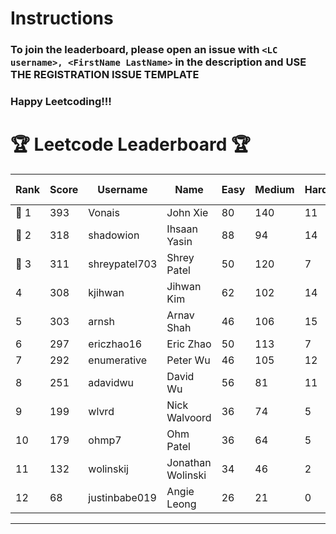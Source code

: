 # Instructions
### To join the leaderboard, please open an issue with `<LC username>, <FirstName LastName>` in the description and USE THE REGISTRATION ISSUE TEMPLATE
### Happy Leetcoding!!!


# 🏆 Leetcode Leaderboard 🏆

| Rank | Score | Username       | Name | Easy | Medium | Hard | Problems Solved |
|------|----------------|-----------------|-------------------|--------------|--------------|--------------|--------------|
| 🥇 1 | 393 | Vonais | John Xie | 80 | 140 | 11 | 231 |
| 🥈 2 | 318 | shadowion | Ihsaan Yasin | 88 | 94 | 14 | 196 |
| 🥉 3 | 311 | shreypatel703 | Shrey Patel | 50 | 120 | 7 | 177 |
| 4 | 308 | kjihwan | Jihwan Kim | 62 | 102 | 14 | 178 |
| 5 | 303 | arnsh | Arnav Shah | 46 | 106 | 15 | 167 |
| 6 | 297 | ericzhao16 | Eric Zhao | 50 | 113 | 7 | 170 |
| 7 | 292 | enumerative | Peter Wu | 46 | 105 | 12 | 163 |
| 8 | 251 | adavidwu | David Wu | 56 | 81 | 11 | 148 |
| 9 | 199 | wlvrd | Nick Walvoord | 36 | 74 | 5 | 115 |
| 10 | 179 | ohmp7 | Ohm Patel | 36 | 64 | 5 | 105 |
| 11 | 132 | wolinskij | Jonathan Wolinski | 34 | 46 | 2 | 82 |
| 12 | 68 | justinbabe019 | Angie Leong | 26 | 21 | 0 | 47 |
---